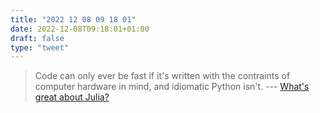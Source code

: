 ```yaml
---
title: "2022 12 08 09 18 01"
date: 2022-12-08T09:18:01+01:00
draft: false
type: "tweet"
---
```

> Code can only ever be fast if it's written with the contraints of computer hardware in mind, and idiomatic Python isn't. --- [What's great about Julia?](https://viralinstruction.com/posts/goodjulia/)

